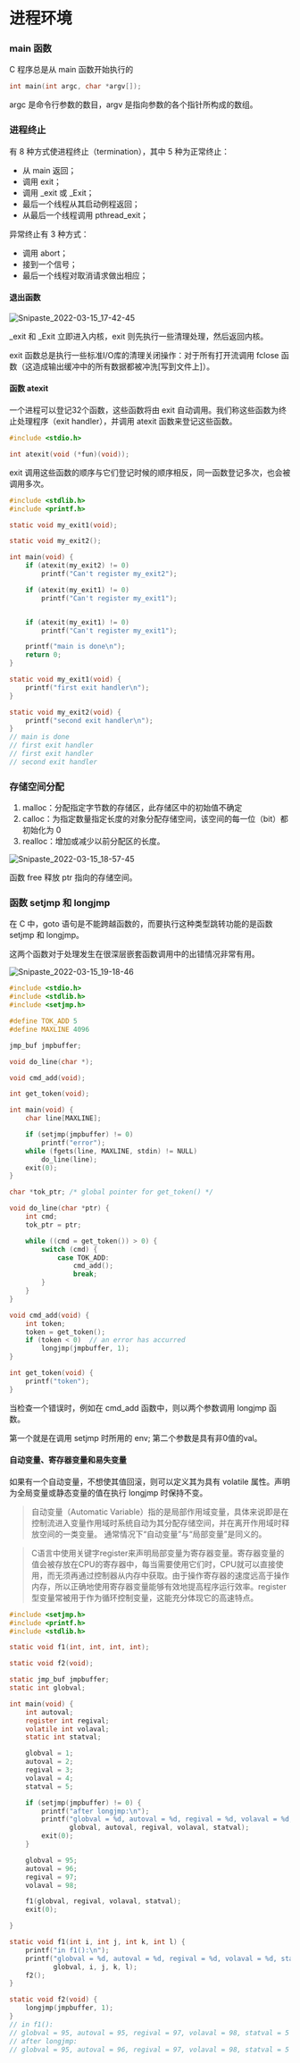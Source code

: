 # 进程环境

### main 函数

C 程序总是从 main 函数开始执行的

```C
int main(int argc, char *argv[]);
```

argc 是命令行参数的数目，argv 是指向参数的各个指针所构成的数组。

### 进程终止

有 8 种方式使进程终止（termination），其中 5 种为正常终止：

* 从 main 返回；
* 调用 exit；
* 调用 _exit 或 _Exit；
* 最后一个线程从其启动例程返回；
* 从最后一个线程调用 pthread_exit；

异常终止有 3 种方式：

* 调用 abort；
* 接到一个信号；
* 最后一个线程对取消请求做出相应；

#### 退出函数

![Snipaste_2022-03-15_17-42-45](media/16473363005653/Snipaste_2022-03-15_17-42-45.png)

_exit 和 _Exit 立即进入内核，exit 则先执行一些清理处理，然后返回内核。

exit 函数总是执行一些标准I/O库的清理关闭操作：对于所有打开流调用 fclose 函数（这造成输出缓冲中的所有数据都被冲洗[写到文件上]）。

#### 函数 atexit

一个进程可以登记32个函数，这些函数将由 exit 自动调用。我们称这些函数为终止处理程序（exit handler），并调用 atexit 函数来登记这些函数。

```C
#include <stdio.h>

int atexit(void (*fun)(void));
```

exit 调用这些函数的顺序与它们登记时候的顺序相反，同一函数登记多次，也会被调用多次。

```C
#include <stdlib.h>
#include <printf.h>

static void my_exit1(void);

static void my_exit2();

int main(void) {
    if (atexit(my_exit2) != 0)
        printf("Can't register my_exit2");

    if (atexit(my_exit1) != 0)
        printf("Can't register my_exit1");


    if (atexit(my_exit1) != 0)
        printf("Can't register my_exit1");

    printf("main is done\n");
    return 0;
}

static void my_exit1(void) {
    printf("first exit handler\n");
}

static void my_exit2(void) {
    printf("second exit handler\n");
}
// main is done
// first exit handler
// first exit handler
// second exit handler
```

### 存储空间分配

1. malloc：分配指定字节数的存储区，此存储区中的初始值不确定
2. calloc：为指定数量指定长度的对象分配存储空间，该空间的每一位（bit）都初始化为 0
3. realloc：增加或减少以前分配区的长度。

![Snipaste_2022-03-15_18-57-45](media/16473363005653/Snipaste_2022-03-15_18-57-45.png)

函数 free 释放 ptr 指向的存储空间。

### 函数 setjmp 和 longjmp

在 C 中，goto 语句是不能跨越函数的，而要执行这种类型跳转功能的是函数 setjmp 和 longjmp。

这两个函数对于处理发生在很深层嵌套函数调用中的出错情况非常有用。

![Snipaste_2022-03-15_19-18-46](media/16473363005653/Snipaste_2022-03-15_19-18-46.png)

```C
#include <stdio.h>
#include <stdlib.h>
#include <setjmp.h>

#define TOK_ADD 5
#define MAXLINE 4096

jmp_buf jmpbuffer;

void do_line(char *);

void cmd_add(void);

int get_token(void);

int main(void) {
    char line[MAXLINE];

    if (setjmp(jmpbuffer) != 0)
        printf("error");
    while (fgets(line, MAXLINE, stdin) != NULL)
        do_line(line);
    exit(0);
}

char *tok_ptr; /* global pointer for get_token() */

void do_line(char *ptr) {
    int cmd;
    tok_ptr = ptr;

    while ((cmd = get_token()) > 0) {
        switch (cmd) {
            case TOK_ADD:
                cmd_add();
                break;
        }
    }
}

void cmd_add(void) {
    int token;
    token = get_token();
    if (token < 0)  // an error has accurred
        longjmp(jmpbuffer, 1);
}

int get_token(void) {
    printf("token");
}
```

当检查一个错误时，例如在 cmd_add 函数中，则以两个参数调用 longjmp 函数。

第一个就是在调用 setjmp 时所用的 env; 第二个参数是具有非0值的val。

#### 自动变量、寄存器变量和易失变量

如果有一个自动变量，不想使其值回滚，则可以定义其为具有 volatile 属性。声明为全局变量或静态变量的值在执行 longjmp 时保持不变。

> 自动变量（Automatic Variable）指的是局部作用域变量，具体来说即是在控制流进入变量作用域时系统自动为其分配存储空间，并在离开作用域时释放空间的一类变量。
> 通常情况下“自动变量”与“局部变量”是同义的。

> C语言中使用关键字register来声明局部变量为寄存器变量。寄存器变量的值会被存放在CPU的寄存器中，每当需要使用它们时，CPU就可以直接使用，而无须再通过控制器从内存中获取。由于操作寄存器的速度远高于操作内存，所以正确地使用寄存器变量能够有效地提高程序运行效率。register型变量常被用于作为循环控制变量，这能充分体现它的高速特点。

```C
#include <setjmp.h>
#include <printf.h>
#include <stdlib.h>

static void f1(int, int, int, int);

static void f2(void);

static jmp_buf jmpbuffer;
static int globval;

int main(void) {
    int autoval;
    register int regival;
    volatile int volaval;
    static int statval;

    globval = 1;
    autoval = 2;
    regival = 3;
    volaval = 4;
    statval = 5;

    if (setjmp(jmpbuffer) != 0) {
        printf("after longjmp:\n");
        printf("globval = %d, autoval = %d, regival = %d, volaval = %d, statval = %d\n",
               globval, autoval, regival, volaval, statval);
        exit(0);
    }

    globval = 95;
    autoval = 96;
    regival = 97;
    volaval = 98;

    f1(globval, regival, volaval, statval);
    exit(0);

}

static void f1(int i, int j, int k, int l) {
    printf("in f1():\n");
    printf("globval = %d, autoval = %d, regival = %d, volaval = %d, statval = %d\n",
           globval, i, j, k, l);
    f2();
}

static void f2(void) {
    longjmp(jmpbuffer, 1);
}
// in f1():
// globval = 95, autoval = 95, regival = 97, volaval = 98, statval = 5
// after longjmp:
// globval = 95, autoval = 96, regival = 97, volaval = 98, statval = 5
```

